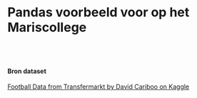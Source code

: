 <h1>Pandas voorbeeld voor op het Mariscollege</h1>
<br/><br/>
<h4>Bron dataset</h4>
<p><a href="https://www.kaggle.com/datasets/davidcariboo/player-scores?resource=download">Football Data from Transfermarkt by David Cariboo on Kaggle</a></p>
